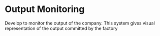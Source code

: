 # Output Monitoring
Develop to monitor the output of the company. This system gives visual representation of the output committed by the factory

